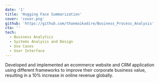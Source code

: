 ```yaml
---
date: '1'
title: 'Hugging Face Summarization'
cover: 'cover.png'
github: 'https://github.com/thanmaikadire/Business_Process_Analysis'
cta: ''
tech:
  - Business Analytics 
  - Systems Analysis and Design
  - Use Cases
  - User Interface
---
```


Developed and implemented an ecommerce website and CRM application using different frameworks to improve their corporate business value, resulting in a 10% increase in online revenue globally.
